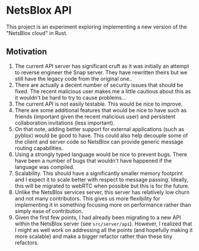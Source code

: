 # NetsBlox API
This project is an experiment exploring implementing a new version of the "NetsBlox cloud" in Rust.

## Motivation
1. The current API server has significant cruft as it was initially an attempt to reverse engineer the Snap server. They have rewritten theirs but we still have the legacy code from the original one..
2. There are actually a decent number of security issues that should be fixed. The recent malicious user makes me a little cautious about this as it wouldn't be hard to try to cause problems...
3. The current API is not easily testable. This would be nice to improve.
4. There are some additional features that would be nice to have such as friends (important given the recent malicious user) and persistent collaboration invitations (less important).
4. On that note, adding better support for external applications (such as pyblox) would be good to have. This could also help decouple some of the client and server code so NetsBlox can provide generic message routing capabilities.
5. Using a strongly typed language would be nice to prevent bugs. There have been a number of bugs that wouldn't have happened if the language was compiled.
6. Scalability. This should have a significantly smaller memory footprint and I expect it to scale better with respect to message passing. Ideally, this will be migrated to webRTC when possible but this is for the future.
7. Unlike the NetsBlox services server, this server has relatively low churn and not many contributors. This gives us more flexibility for implementing it in something focusing more on performance rather than simply ease of contribution.
8. Given the first few points, I had already been migrating to a new API within the NetsBlox server (see `src/server/api`). However, I realized that I might as well work on addressing all the points (and hopefully making it more scalable) and make a bigger refactor rather than these tiny refactors.

